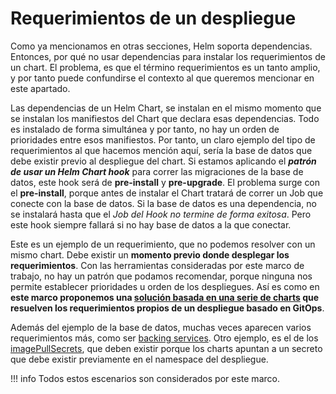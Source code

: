 # Requerimientos de un despliegue

Como ya mencionamos en otras secciones, Helm soporta dependencias. Entonces, por
qué no usar dependencias para instalar los requerimientos de un chart. El
problema, es que el término requerimientos es un tanto amplio, y por tanto puede
confundirse el contexto al que queremos mencionar en este apartado.

Las dependencias de un Helm Chart, se instalan en el mismo momento que se
instalan los manifiestos del Chart que declara esas dependencias. Todo es
instalado de forma simultánea y por tanto, no hay un orden de prioridades entre
esos manifiestos. Por tanto, un claro ejemplo del tipo de requerimientos al que
hacemos mención aquí, sería la base de datos que debe existir previo al
despliegue del chart. Si estamos aplicando el **_patrón de usar un Helm
Chart hook_** para correr las migraciones de la base de datos, este hook será de
**pre-install** y **pre-upgrade**. El problema surge con el **pre-install**,
porque antes de instalar el Chart tratará de correr un Job que conecte con la
base de datos. Si la base de datos es una dependencia, no se instalará hasta que
el _Job del Hook no termine de forma exitosa_. Pero este hook siempre fallará si
no hay base de datos a la que conectar. 

Este es un ejemplo de un requerimiento, que no podemos resolver con un mismo
chart. Debe existir un **momento previo donde desplegar los requerimientos**.
Con las herramientas consideradas por este marco de trabajo, no hay un patrón
que podamos recomendar, porque ninguna nos permite establecer prioridades u
orden de los despliegues. Así es como en **este marco proponemos una [solución
basada en una serie de charts](https://github.com/Mikroways/argo-gitops-flow) que resuelven los requerimientos propios de un
despliegue basado en GitOps**.

Además del ejemplo de la base de datos, muchas veces aparecen varios
requerimientos más, como ser [backing services](https://12factor.net/es/backing-services).
Otro ejemplo, es el de los [imagePullSecrets](https://kubernetes.io/docs/tasks/configure-pod-container/pull-image-private-registry/),
que deben existir porque los charts apuntan a un secreto que debe existir
previamente en el namespace del despliegue.

!!! info
    Todos estos escenarios son considerados por este marco.
